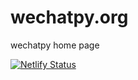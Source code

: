 # wechatpy.org
wechatpy home page

[![Netlify Status](https://api.netlify.com/api/v1/badges/3eaa0233-10c5-4da5-b1c7-e9d15eb2568d/deploy-status)](https://app.netlify.com/sites/wechatpy/deploys)